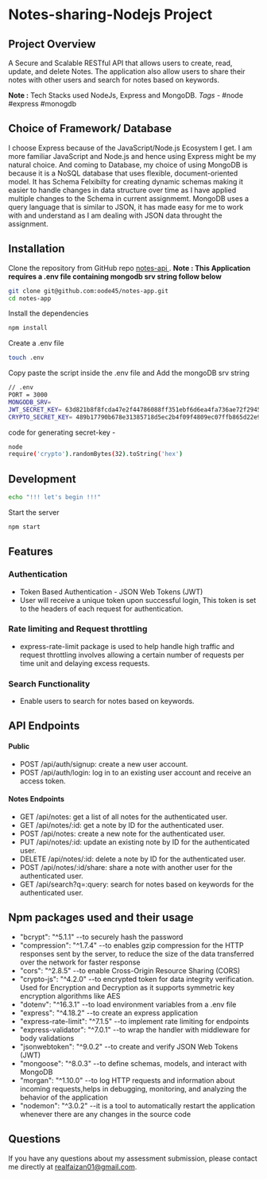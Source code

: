 <h1>Notes-sharing-Nodejs Project</h1>

## Project Overview

A Secure and Scalable RESTful API that allows users to create, read, update, and delete Notes. The application also allow users to share their notes with other users and search for notes based on keywords.

<b>Note :</b> Tech Stacks used NodeJs, Express and MongoDB.
<i>Tags - </i>#node #express #monogdb

## Choice of Framework/ Database

I choose Express because of the JavaScript/Node.js Ecosystem I get. I am more familiar JavaScript and Node.js and hence using Express might be my natural choice.
And coming to Database, my choice of using MongoDB is because it is a NoSQL database that uses flexible, document-oriented model. It has Schema Felxibilty for creating dynamic schemas making it easier to handle changes in data structure over time as I have applied multiple changes to the Schema in current assignmemt. MongoDB uses a query language that is similar to JSON, it has made easy for me to work with and understand as I am dealing with JSON data throught the assignment.

## Installation

Clone the repository from GitHub repo <a href="https://github.com/codewithfaizan/notes-api">notes-api </a>. <b> Note : This Application requires a .env file containing mongodb srv string follow below </b>

```bash
git clone git@github.com:oode45/notes-app.git
cd notes-app
```
Install the dependencies
```bash
npm install
```
Create a .env file
```bash
touch .env
```
Copy paste the script inside the .env file and Add the mongoDB srv string

```bash
// .env
PORT = 3000
MONGODB_SRV=
JWT_SECRET_KEY= 63d821b8f8fcda47e2f44786088ff351ebf6d6ea4fa736ae72f2945fb24e326d
CRYPTO_SECRET_KEY= 489b17790b678e31385718d5ec2b4f09f4809ec07ffb865d22e9ec8cb24aa1f8
```
<p>code for generating secret-key - </p>

```bash
node
require('crypto').randomBytes(32).toString('hex')
``` 
## Development
```bash
echo "!!! let's begin !!!"
```
Start the server
```bash
npm start
```

## Features
### Authentication
- Token Based Authentication - JSON Web Tokens (JWT)
- User will receive a unique token upon successful login, This token is set to the headers of each request for authentication.

### Rate limiting and Request throttling
- express-rate-limit package is used to help handle high traffic and request throttling  involves allowing a certain number of requests per time unit and delaying excess requests.

### Search Functionality
- Enable users to search for notes based on keywords.

## API Endpoints 
<h4>Public</h4>

<ul> 
<li>POST /api/auth/signup: create a new user account.</li>
<li>POST /api/auth/login: log in to an existing user account and receive an access token.</li>
</ul>
<h4>Notes  Endpoints</h4>
<ul>
<li>GET /api/notes: get a list of all notes for the authenticated user.</li>
<li>GET /api/notes/:id: get a note by ID for the authenticated user.</li>
<li>POST /api/notes: create a new note for the authenticated user.</li>
<li>PUT /api/notes/:id: update an existing note by ID for the authenticated user.</li>
<li>DELETE /api/notes/:id: delete a note by ID for the authenticated user.</li>
<li>POST /api/notes/:id/share: share a note with another user for the authenticated user.</li>
<li>GET /api/search?q=:query: search for notes based on keywords for the authenticated user.</li>
</ul>

## Npm packages used and their usage
- "bcrypt": "^5.1.1" --to securely hash the password
- "compression": "^1.7.4" --to enables gzip compression for the HTTP responses sent by the server, to reduce the size of the data transferred over the network for faster response
- "cors": "^2.8.5" --to enable Cross-Origin Resource Sharing (CORS)
- "crypto-js": "^4.2.0" --to encrypted token for data integrity verification. Used for     Encryption and Decryption as it supports symmetric key encryption algorithms like AES
- "dotenv": "^16.3.1" --to load environment variables from a .env file 
- "express": "^4.18.2" --to create an express application
- "express-rate-limit": "^7.1.5" --to implement rate limiting for endpoints
- "express-validator": "^7.0.1" --to wrap the handler with middleware for body validations
- "jsonwebtoken": "^9.0.2" --to create and verify JSON Web Tokens (JWT)
- "mongoose": "^8.0.3" --to define schemas, models, and interact with MongoDB 
- "morgan": "^1.10.0" --to log HTTP requests and information about incoming requests,helps in debugging, monitoring, and analyzing the behavior of the application
- "nodemon": "^3.0.2" --it is a tool to automatically restart the application whenever there are any changes in the source code


## Questions
If you have any questions about my assessment submission, please contact me directly at <a mailto="realfaizan01@gmail.com"> realfaizan01@gmail.com</a>.
